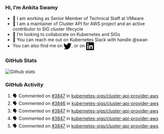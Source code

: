 ### Hi, I’m Ankita Swamy

- 💼 I am working as Senior Member of Technical Staff at VMware
- 👀 I am a maintainer of Cluster API for AWS project and an active contributor to SIG cluster lifecycle
- 💞️ I’m looking to collaborate on Kubernetes and SIGs
- 💬 You can reach me out on Kubernetes Slack with handle @swan
- You can also find me on <a href="https://twitter.com/SwamyAnkita" target="blank"><img align="center" src="https://raw.githubusercontent.com/Ankitasw/Ankitasw/master/svg/twitter.svg" alt="Ankitasw" height="25" width="25" color="#1DA1f2" /></a>, or on <a href="https://www.linkedin.com/in/Ankitaswamy/" target="blank"><img align="center" src="https://raw.githubusercontent.com/Ankitasw/Ankitasw/master/svg/linkedin.svg" alt="Ankitasw" height="25" width="25" /></a>

### GitHub Stats
![Github stats](https://github-readme-stats.vercel.app/api?username=Ankitasw&count_private=true&show_icons=true&theme=tokyonight)

### GitHub Activity 
<!--START_SECTION:activity-->
1. 🗣 Commented on [#3847](https://github.com/kubernetes-sigs/cluster-api-provider-aws/issues/3847) in [kubernetes-sigs/cluster-api-provider-aws](https://github.com/kubernetes-sigs/cluster-api-provider-aws)
2. 🗣 Commented on [#3846](https://github.com/kubernetes-sigs/cluster-api-provider-aws/issues/3846) in [kubernetes-sigs/cluster-api-provider-aws](https://github.com/kubernetes-sigs/cluster-api-provider-aws)
3. 🗣 Commented on [#3847](https://github.com/kubernetes-sigs/cluster-api-provider-aws/issues/3847) in [kubernetes-sigs/cluster-api-provider-aws](https://github.com/kubernetes-sigs/cluster-api-provider-aws)
4. 🗣 Commented on [#3847](https://github.com/kubernetes-sigs/cluster-api-provider-aws/issues/3847) in [kubernetes-sigs/cluster-api-provider-aws](https://github.com/kubernetes-sigs/cluster-api-provider-aws)
5. 🗣 Commented on [#3847](https://github.com/kubernetes-sigs/cluster-api-provider-aws/issues/3847) in [kubernetes-sigs/cluster-api-provider-aws](https://github.com/kubernetes-sigs/cluster-api-provider-aws)
<!--END_SECTION:activity-->
